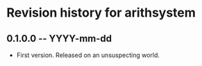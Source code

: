 # Revision history for arithsystem

## 0.1.0.0 -- YYYY-mm-dd

* First version. Released on an unsuspecting world.
